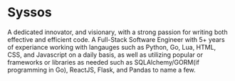# Syssos
A dedicated innovator, and visionary, with a strong passion for writing both effective and efficient code. A Full-Stack Software Engineer with 5+ years of experiance working with langauges such as Python, Go, Lua, HTML, CSS, and Javascript on a daily basis, as well as utilizing popular or frameworks or libraries as needed such as SQLAlchemy/GORM(if programming in Go), ReactJS, Flask, and Pandas to name a few.
